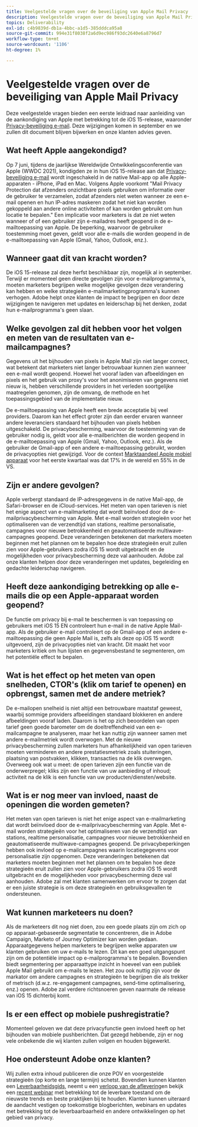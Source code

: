 ```yaml
---
title: Veelgestelde vragen over de beveiliging van Apple Mail Privacy
description: Veelgestelde vragen over de beveiliging van Apple Mail Privacy
topics: Deliverability
exl-id: c4b9839d-db1a-4bbc-a1d5-385dddca95a8
source-git-commit: 994e31f8038f2a6d9ec986f93dc2640e6a8796d7
workflow-type: tm+mt
source-wordcount: '1106'
ht-degree: 1%

---
```


# Veelgestelde vragen over de beveiliging van Apple Mail Privacy

Deze veelgestelde vragen bieden een eerste leidraad naar aanleiding van de aankondiging van Apple met betrekking tot de iOS 15-release, waaronder [Privacy-beveiliging e-mail](https://www.apple.com/newsroom/2021/06/apple-advances-its-privacy-leadership-with-ios-15-ipados-15-macos-monterey-and-watchos-8/). Deze wijzigingen komen in september en we zullen dit document blijven bijwerken en onze klanten advies geven.

## Wat heeft Apple aangekondigd?

Op 7 juni, tijdens de jaarlijkse Wereldwijde Ontwikkelingsconferentie van Apple (WWDC 2021), kondigden ze in hun iOS 15-release aan dat [Privacy-beveiliging e-mail](https://www.apple.com/newsroom/2021/06/apple-advances-its-privacy-leadership-with-ios-15-ipados-15-macos-monterey-and-watchos-8/) wordt ingeschakeld in de native Mail-app op alle Apple-apparaten - iPhone, iPad en Mac. Volgens Apple voorkomt &quot;Mail Privacy Protection dat afzenders onzichtbare pixels gebruiken om informatie over de gebruiker te verzamelen, zodat afzenders niet weten wanneer ze een e-mail openen en hun IP-adres maskeren zodat het niet kan worden gekoppeld aan andere online activiteiten of kan worden gebruikt om hun locatie te bepalen.&quot; Een implicatie voor marketers is dat ze niet weten wanneer of of een gebruiker zijn e-mailadres heeft geopend in de e-mailtoepassing van Apple. De beperking, waarvoor de gebruiker toestemming moet geven, geldt voor alle e-mails die worden geopend in de e-mailtoepassing van Apple (Gmail, Yahoo, Outlook, enz.).

## Wanneer gaat dit van kracht worden?

De iOS 15-release zal deze herfst beschikbaar zijn, mogelijk al in september. Terwijl er momenteel geen directe gevolgen zijn voor e-mailprogramma&#39;s, moeten marketers begrijpen welke mogelijke gevolgen deze verandering kan hebben en welke strategieën e-mailmarketingprogramma&#39;s kunnen verhogen. Adobe helpt onze klanten de impact te begrijpen en door deze wijzigingen te navigeren met updates en leiderschap bij het denken, zodat hun e-mailprogramma&#39;s geen slaan.

## Welke gevolgen zal dit hebben voor het volgen en meten van de resultaten van e-mailcampagnes?

Gegevens uit het bijhouden van pixels in Apple Mail zijn niet langer correct, wat betekent dat marketers niet langer betrouwbaar kunnen zien wanneer een e-mail wordt geopend. Hoewel het vooraf laden van afbeeldingen en pixels en het gebruik van proxy&#39;s voor het anonimiseren van gegevens niet nieuw is, hebben verschillende providers in het verleden soortgelijke maatregelen genomen, zijn de omvang, de methode en het toepassingsgebied van de implementatie nieuw.

De e-mailtoepassing van Apple heeft een brede acceptatie bij veel providers. Daarom kan het effect groter zijn dan eerder ervaren wanneer andere leveranciers standaard het bijhouden van pixels hebben uitgeschakeld. De privacybescherming, waarvoor de toestemming van de gebruiker nodig is, geldt voor alle e-mailberichten die worden geopend in de e-mailtoepassing van Apple (Gmail, Yahoo, Outlook, enz.). Als de gebruiker de Gmail-app of een andere e-mailtoepassing gebruikt, worden de privacyopties niet gewijzigd. Voor de context [Marktaandeel Apple mobiel apparaat](https://www.counterpointresearch.com/global-smartphone-share/) voor het eerste kwartaal was dat 17% in de wereld en 55% in de VS.

## Zijn er andere gevolgen?

Apple verbergt standaard de IP-adresgegevens in de native Mail-app, de Safari-browser en de iCloud-services. Het meten van open tarieven is niet het enige aspect van e-mailmarketing dat wordt beïnvloed door de e-mailprivacybescherming van Apple. Met e-mail worden strategieën voor het optimaliseren van de verzendtijd van stations, realtime personalisatie, campagnes voor nieuwe betrokkenheid en geautomatiseerde multiwave-campagnes geopend. Deze veranderingen betekenen dat marketers moeten beginnen met het plannen om te bepalen hoe deze strategieën eruit zullen zien voor Apple-gebruikers zodra iOS 15 wordt uitgebracht en de mogelijkheden voor privacybescherming deze val aanhouden. Adobe zal onze klanten helpen door deze veranderingen met updates, begeleiding en gedachte leiderschap navigeren.

## Heeft deze aankondiging betrekking op alle e-mails die op een Apple-apparaat worden geopend?

De functie om privacy bij e-mail te beschermen is van toepassing op gebruikers met iOS 15 EN controleert hun e-mail in de native Apple Mail-app. Als de gebruiker e-mail controleert op de Gmail-app of een andere e-mailtoepassing die geen Apple Mail is, zelfs als deze op iOS 15 wordt uitgevoerd, zijn de privacyopties niet van kracht. Dit maakt het voor marketers kritiek om hun lijsten en gegevensbestand te segmenteren, om het potentiële effect te bepalen.

## Wat is het effect op het meten van open snelheden, CTOR&#39;s (klik om tarief te openen) en opbrengst, samen met de andere metriek?

De e-mailopen snelheid is niet altijd een betrouwbare maatstaf geweest, waarbij sommige providers afbeeldingen standaard blokkeren en andere afbeeldingen vooraf laden. Daarom is het op zich beoordelen van open tarief geen goede barometer om de doeltreffendheid van een e-mailcampagne te analyseren, maar het kan nuttig zijn wanneer samen met andere e-mailmetriek wordt overwogen. Met de nieuwe privacybescherming zullen marketers hun afhankelijkheid van open tarieven moeten verminderen en andere prestatiesmetriek zoals stuiteringen, plaatsing van postvakken, klikken, transacties na de klik overwegen. Overweeg ook wat u meet: de open tarieven zijn een functie van de onderwerpregel; kliks zijn een functie van uw aanbieding of inhoud; activiteit na de klik is een functie van uw producten/diensten/website.

## Wat is er nog meer van invloed, naast de openingen die worden gemeten?

Het meten van open tarieven is niet het enige aspect van e-mailmarketing dat wordt beïnvloed door de e-mailprivacybescherming van Apple. Met e-mail worden strategieën voor het optimaliseren van de verzendtijd van stations, realtime personalisatie, campagnes voor nieuwe betrokkenheid en geautomatiseerde multiwave-campagnes geopend. De privacybeperkingen hebben ook invloed op e-mailcampagnes waarin locatiegegevens voor personalisatie zijn opgenomen. Deze veranderingen betekenen dat marketers moeten beginnen met het plannen om te bepalen hoe deze strategieën eruit zullen zien voor Apple-gebruikers zodra iOS 15 wordt uitgebracht en de mogelijkheden voor privacybescherming deze val aanhouden. Adobe zal met klanten samenwerken om ervoor te zorgen dat er een juiste strategie is om deze strategieën en gebruiksgevallen te ondersteunen.

## Wat kunnen marketeers nu doen?

Als de marketeers dit nog niet doen, zou een goede plaats zijn om zich op op apparaat-gebaseerde segmentatie te concentreren, die in Adobe Campaign, Marketo of Journey Optimizer kan worden gedaan. Apparaatgegevens helpen marketers te begrijpen welke apparaten uw klanten gebruiken om uw e-mails te lezen. Dit kan een goed uitgangspunt zijn om de potentiële impact op e-mailprogramma&#39;s te bepalen. Bovendien biedt segmentering per apparaattype inzicht in hoeveel van een publiek Apple Mail gebruikt om e-mails te lezen. Het zou ook nuttig zijn voor de markator om andere campagnes en strategieën te begrijpen die als trekker of metrisch (d.w.z. re-engagement campagnes, send-time optimalisering, enz.) openen. Adobe zal verdere richtsnoeren geven naarmate de release van iOS 15 dichterbij komt.

## Is er een effect op mobiele pushregistratie?

Momenteel geloven we dat deze privacyfunctie geen invloed heeft op het bijhouden van mobiele pushberichten. Dat gezegd hebbende, zijn er nog vele onbekende die wij klanten zullen volgen en houden bijgewerkt.

## Hoe ondersteunt Adobe onze klanten?

Wij zullen extra inhoud publiceren die onze POV en voorgestelde strategieën (op korte en lange termijn) schetst. Bovendien kunnen klanten een [Leverbaarheidsgids](../introduction.md), neemt u een [verloop van de aflevering](http://bit.ly/Deliverability-Course)en bekijk een [recent webinar](https://primetime.bluejeans.com/a2m/events/playback/29edda30-a9b8-4e4b-a460-e829c02c912a) met betrekking tot de leverbare toestand om de nieuwste trends en beste praktijken bij te houden. Klanten kunnen uiteraard de aandacht vestigen op toekomstige blogberichten, webinars en updates met betrekking tot de leverbaarbaarheid en andere ontwikkelingen op het gebied van privacy.
